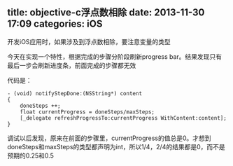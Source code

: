 title: objective-c浮点数相除
date: 2013-11-30 17:09
categories: iOS  
---
开发iOS应用时，如果涉及到浮点数相除，要注意变量的类型
<!--more-->

今天在实现一个特性，根据完成的步骤分阶段刷新progress bar。结果发现只有最后一步会刷新进度条，前面完成的步骤都无效

代码是：
```
- (void) notifyStepDone:(NSString*) content
{
    doneSteps ++;
    float currentProgress = doneSteps/maxSteps;
    [_delegate refreshProgressTo:currentProgress WithContent:content];
}
```

调试以后发现，原来在前面的步骤里，currentProgress的值总是0。才想到doneSteps和maxSteps的类型都声明为int，所以1/4，2/4的结果都是0，而不是预期的0.25和0.5